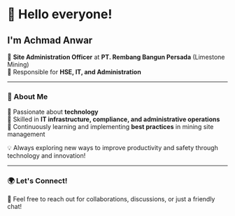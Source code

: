 # 👋 Hello everyone!  

## I'm **Achmad Anwar**  

💼 **Site Administration Officer** at **PT. Rembang Bangun Persada** (Limestone Mining)  
🔧 Responsible for **HSE, IT, and Administration**  

---

### 🚀 About Me  

🔹 Passionate about **technology**  
🔹 Skilled in **IT infrastructure, compliance, and administrative operations**  
🔹 Continuously learning and implementing **best practices** in mining site management  

💡 Always exploring new ways to improve productivity and safety through technology and innovation!  

---

### 🌍 Let's Connect!  

🚀 Feel free to reach out for collaborations, discussions, or just a friendly chat!  
